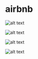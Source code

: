 # airbnb

![alt text](https://alisamadzadeh.ir/airbnb/1.png)

![alt text](https://alisamadzadeh.ir/airbnb/2.png)

![alt text](https://alisamadzadeh.ir/airbnb/3.png)

![alt text](https://alisamadzadeh.ir/airbnb/4.png)

